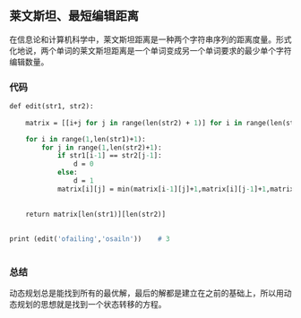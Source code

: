 ## 莱文斯坦、最短编辑距离
在信息论和计算机科学中，莱文斯坦距离是一种两个字符串序列的距离度量。形式化地说，两个单词的莱文斯坦距离是一个单词变成另一个单词要求的最少单个字符编辑数量。

### 代码
```p
def edit(str1, str2):
    
    matrix = [[i+j for j in range(len(str2) + 1)] for i in range(len(str1) + 1)]

    for i in range(1,len(str1)+1):
        for j in range(1,len(str2)+1):
            if str1[i-1] == str2[j-1]:
                d = 0
            else:
                d = 1
            matrix[i][j] = min(matrix[i-1][j]+1,matrix[i][j-1]+1,matrix[i-1][j-1]+d)
 
 
    return matrix[len(str1)][len(str2)]
 
 
print (edit('ofailing','osailn'))    # 3
 
```

### 总结
动态规划总是能找到所有的最优解，最后的解都是建立在之前的基础上，所以用动态规划的思想就是找到一个状态转移的方程。
